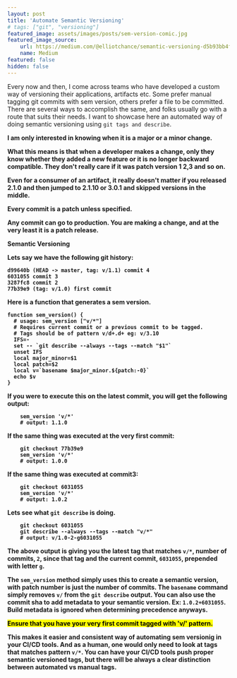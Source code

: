 ```yaml
---
layout: post
title: 'Automate Semantic Versioning'
# tags: ["git", "versioning"]
featured_image: assets/images/posts/sem-version-comic.jpg  
featured_image_source:
    url: https://medium.com/@elliotchance/semantic-versioning-d5b93bb4faf4
    name: Medium
featured: false
hidden: false
---
```


Every now and then, I come across teams who have developed a custom way of versioning their applications, artifacts etc. Some prefer manual tagging git commits with sem version, others prefer a file to be committed. There are several ways to accomplish the same, and folks usually go with a route that suits their needs. I want to showcase here an automated way of doing semantic versioning using `git tags and describe`.

<!--more-->

<strong>
I am only interested in knowing when it is a major or a minor change.
<strong>


What this means is that when a developer makes a change, only they know whether they added a new feature or it is no longer backward compatible. They don't really care if it was patch version 1 2,3 and so on. 

Even for a consumer of an artifact, it really doesn't matter if you released 2.1.0 and then jumped to 2.1.10 or 3.0.1 and skipped versions in the middle.

<strong>
Every commit is a patch unless specified.
<strong>

Any commit can go to production. You are making a change, and at the very least it is a patch release. 

<strong>
Semantic Versioning
<strong>

Lets say we have the following git history:
```
d99640b (HEAD -> master, tag: v/1.1) commit 4
6031055 commit 3
3287fc8 commit 2
77b39e9 (tag: v/1.0) first commit
```

Here is a function that generates a sem version.

```
function sem_version() {
  # usage: sem_version ["v/*"]
  # Requires current commit or a previous commit to be tagged.
  # Tags should be of pattern v/d+.d+ eg: v/3.10
  IFS=-
  set -- `git describe --always --tags --match "$1"`
  unset IFS
  local major_minor=$1
  local patch=$2
  local v=`basename $major_minor.${patch:-0}`
  echo $v
}
```

If you were to execute this on the latest commit, you will get the following output:
```
    sem_version 'v/*'
    # output: 1.1.0
```

If the same thing was executed at the very first commit:
```
    git checkout 77b39e9
    sem_version 'v/*'
    # output: 1.0.0
```

If the same thing was executed at commit3:
```
    git checkout 6031055
    sem_version 'v/*'
    # output: 1.0.2
```

Lets see what `git describe` is doing.

```
    git checkout 6031055
    git describe --always --tags --match "v/*"
    # output: v/1.0-2-g6031055
```

The above output is giving you the latest tag that matches `v/*`, number of commits, `2`, since that tag and the current commit, `6031055`, prepended with letter `g`.

The `sem_version` method simply uses this to create a semantic version, with patch number is just the number of commits. The `basename` command simply removes `v/` from the `git describe` output. You can also use the commit sha to add metadata to your semantic version. Ex: `1.0.2+6031055`. Build metadata is ignored when determining precedence anyways.

<mark>Ensure that you have your very first commit tagged with 'v/' pattern.</mark>

This makes it easier and consistent way of automating sem versionig in your CI/CD tools. And as a human, one would only need to look at tags that matches pattern `v/*`. You can have your CI/CD tools push proper semantic versioned tags, but there will be always a clear distinction between automated vs manual tags. 


